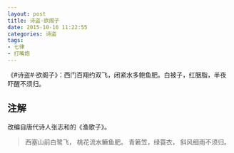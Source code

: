 ```yaml
---
layout: post
title: 诗盗·欲阁子
date: 2015-10-16 11:22:55
categories: 诗盗
tags:
- 七律
- 打嘴炮
---
```

《#诗盗#·欲阁子》：西门百翔约双飞，闭紧水多鲍鱼肥。白被子，红胭脂，半夜吓醒不须归。

## 注解

改编自唐代诗人张志和的《渔歌子》。

> 西塞山前白鹭飞，
> 桃花流水鳜鱼肥。
> 青箬笠，绿蓑衣，
> 斜风细雨不须归。
